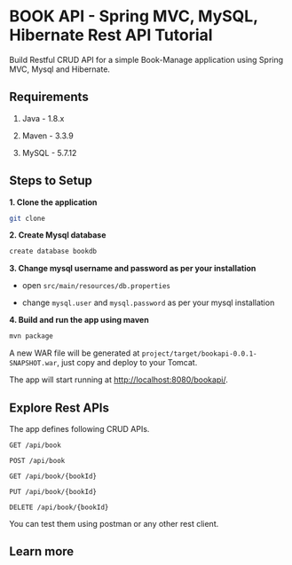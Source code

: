 # BOOK API - Spring MVC, MySQL, Hibernate Rest API Tutorial

Build Restful CRUD API for a simple Book-Manage application using Spring MVC, Mysql and Hibernate.

## Requirements

1. Java - 1.8.x

2. Maven - 3.3.9

3. MySQL - 5.7.12    

## Steps to Setup

**1. Clone the application**

```bash
git clone 
```

**2. Create Mysql database**

```bash
create database bookdb
```

**3. Change mysql username and password as per your installation**

+ open `src/main/resources/db.properties`

+ change `mysql.user` and `mysql.password` as per your mysql installation

**4. Build and run the app using maven**

```bash
mvn package
```

A new WAR file will be generated at `project/target/bookapi-0.0.1-SNAPSHOT.war`, just copy and deploy to your Tomcat.

The app will start running at <http://localhost:8080/bookapi/>.

## Explore Rest APIs

The app defines following CRUD APIs.

    GET /api/book
    
    POST /api/book
    
    GET /api/book/{bookId}
    
    PUT /api/book/{bookId}
    
    DELETE /api/book/{bookId}

You can test them using postman or any other rest client.

## Learn more


